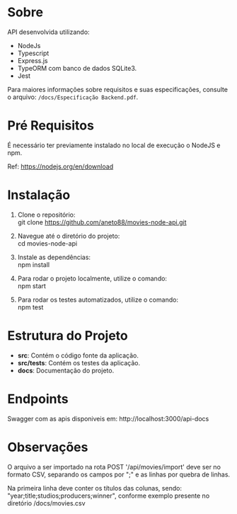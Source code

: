# Sobre  
API desenvolvida utilizando:  
- NodeJs  
- Typescript  
- Express.js  
- TypeORM com banco de dados SQLite3.  
- Jest  

Para maiores informações sobre requisitos e suas especificações, consulte o arquivo: `/docs/Especificação Backend.pdf`.

# Pré Requisitos  
É necessário ter previamente instalado no local de execução o NodeJS e npm.  

Ref: https://nodejs.org/en/download  

# Instalação  

1. Clone o repositório:  
   git clone https://github.com/aneto88/movies-node-api.git  

2. Navegue até o diretório do projeto:  
   cd movies-node-api  

3. Instale as dependências:  
   npm install  

4. Para rodar o projeto localmente, utilize o comando:  
   npm start  

5. Para rodar os testes automatizados, utilize o comando:  
   npm test  

# Estrutura do Projeto  

- **src**: Contém o código fonte da aplicação.  
- **src/tests**: Contém os testes da aplicação.  
- **docs**: Documentação do projeto.  

# Endpoints  

Swagger com as apis disponiveis em:
   http://localhost:3000/api-docs

# Observações
 O arquivo a ser importado na rota POST '/api/movies/import' deve ser no formato CSV, separando os campos por ";" e as linhas por quebra de linhas.

 Na primeira linha deve conter os títulos das colunas, sendo: "year;title;studios;producers;winner", conforme exemplo presente no diretório /docs/movies.csv

 
